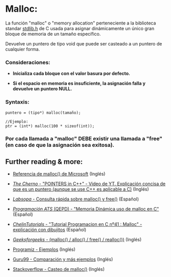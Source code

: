 # Malloc:
La función "malloc" o "memory allocation" perteneciente a la biblioteca standar [stdlib.h](https://es.wikipedia.org/wiki/Stdlib.h) de C usada para asignar dinámicamente un único gran bloque de memoria de un tamaño específico.

Devuelve un puntero de tipo void que puede ser casteado a un puntero de cualquier forma. 

### Consideraciones:
* __Inicializa cada bloque con el valor basura por defecto.__

* __Si el espacio en memoria es insuficiente, la asignación falla y devuelve un puntero NULL.__

### Syntaxis:
```
puntero = (tipo*) malloc(tamaño);

//Ejemplo:
ptr = (int*) malloc(100 * sizeof(int));
```

### Por cada llamada a "malloc" DEBE existir una llamada a "free" (en caso de que la asignación sea exitosa).
 
## Further reading & more:
* [Referencia de malloc() de Microsoft](https://es.wikipedia.org/wiki/Stdlib.h) (Inglés)

* [_The Cherno_ - "POINTERS in C++" - Video de YT. Explicación concisa de que es un puntero (aunque se use C++ es aplicable a C)](https://www.youtube.com/watch?v=DTxHyVn0ODg&ab_channel=TheCherno) (Inglés)

* [_Labsopa_ - Consulta rápida sobre malloc() y free()](http://labsopa.dis.ulpgc.es/fso/cpp/intro_c/introc75.htm) (Español)

* [_Programación ATS_ (QEPD) - "Memoria Dinámica uso de malloc en C" ](https://www.youtube.com/watch?v=VSbkcFOoWdI&ab_channel=JacquiL%C3%B3pez) (Español)

* [_ChelinTutorials_ - "Tutorial Programacion en C nº41 : Malloc" - explicación con dibujitos](https://www.youtube.com/watch?v=P-LsLQcWQzU&ab_channel=Programaci%C3%B3nATSProgramaci%C3%B3nATSBest%C3%A4tigt) (Español)

* [_Geeksforgeeks_ - (malloc() / alloc() / free() / realloc())](https://www.geeksforgeeks.org/dynamic-memory-allocation-in-c-using-malloc-calloc-free-and-realloc/) (Inglés)

* [Programiz - Ejemplos](https://www.programiz.com/c-programming/c-dynamic-memory-allocation) (Inglés)

* [Guru99 - Comparación y más ejemplos](https://www.guru99.com/c-dynamic-memory-allocation.html) (Inglés)

* [Stackoverflow - Casteo de malloc()](https://stackoverflow.com/questions/605845/do-i-cast-the-result-of-malloc) (Inglés)


